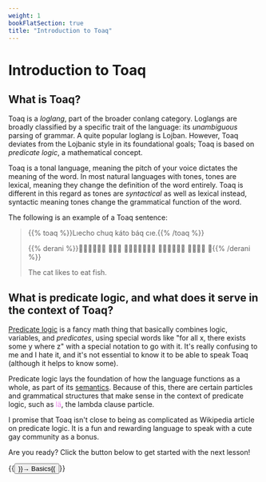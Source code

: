 ```yaml
---
weight: 1
bookFlatSection: true
title: "Introduction to Toaq"
---
```


# Introduction to Toaq

## What is Toaq?

Toaq is a *loglang*, part of the broader conlang category.
Loglangs are broadly classified by a specific trait of the language: its *unambiguous* parsing of grammar.
A quite popular loglang is Lojban. However, Toaq deviates from the Lojbanic style in its foundational goals;
Toaq is based on *predicate logic*, a mathematical concept.

Toaq is a tonal language, meaning the pitch of your voice dictates the meaning of the word.
In most natural languages with tones, tones are lexical, meaning they change the definition of the word entirely.
Toaq is different in this regard as tones are *syntactical* as well as lexical instead, syntactic meaning tones change the grammatical function of the word. 

The following is an example of a Toaq sentence:

> {{% toaq %}}Lıecho chuq káto báq cıe.{{% /toaq %}}
>
> {{% derani %}}󱚼󱚹󱛍󱚴󱚿󱛃 󱚿󱚲󱛂 󱛘󱛄󱛊󱚺󱚷󱛃󱛙 󱛘󱚲󱛊󱚺󱛂󱛙 󱚹󱚹󱛍󱚴 󱛕{{% /derani %}}
>
> The cat likes to eat fish.

## What is predicate logic, and what does it serve in the context of Toaq?

[Predicate logic](https://en.wikipedia.org/wiki/First-order_logic) is a fancy math thing that basically combines logic, variables, and *predicates*, using special words like "for all x, there exists some y where z" with a special notation to go with it.
It's really confusing to me and I hate it, and it's not essential to know it to be able to speak Toaq (although it helps to know some).

Predicate logic lays the foundation of how the language functions as a whole, as part of its [semantics](https://en.wikipedia.org/wiki/Semantics).
Because of this, there are certain particles and grammatical structures that make sense in the context of predicate logic, such as <css style="color:Violet;">lä</css>, the lambda clause particle.

I promise that Toaq isn't close to being as complicated as Wikipedia article on predicate logic. It is a fun and rewarding language to speak with a cute gay community as a bonus.

Are you ready? Click the button below to get started with the next lesson!

{{<button relref="/docs/course/1">}}→ Basics{{</button>}}
